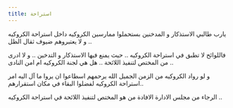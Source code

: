 ```yaml
---
title: استراحة 
---
```


يارب طالبي الاستذكار و المدخنين بستحملوا ممارسين الكروكيه داخل استراحة الكروكيه و لا يعتبروهم ضيوف ثقال الظل  ..

فاللوائح لا تطبق في استراحة الكروكيه .. حيث يمنع فيها الاستذكار و التدخين .. و لا ادرى من المختص لتنفيذ اللائحة .. هل هي لجنة الكروكيه ام امن النادى .. 

و لو رواد الكروكيه من الزمن الجميل الله يرحمهم اسطاعوا ان يروا ما آل اليه امر استراحة الكروكيه لفضلوا البقاء في مكان استقرارهم.. 

الرجاء من مجلس الادارة الافادة من هو المختص لتنفيذ اللائحة في استراحة الكروكيه ..




